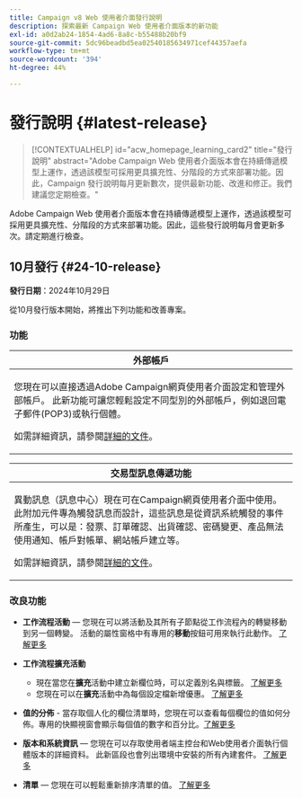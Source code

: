 ```yaml
---
title: Campaign v8 Web 使用者介面發行說明
description: 探索最新 Campaign Web 使用者介面版本的新功能
exl-id: a0d2ab24-1854-4ad6-8a8c-b55488b20bf9
source-git-commit: 5dc96beadbd5ea02540185634971cef44357aefa
workflow-type: tm+mt
source-wordcount: '394'
ht-degree: 44%

---
```


# 發行說明 {#latest-release}

>[!CONTEXTUALHELP]
>id="acw_homepage_learning_card2"
>title="發行說明"
>abstract="Adobe Campaign Web 使用者介面版本會在持續傳遞模型上運作，透過該模型可採用更具擴充性、分階段的方式來部署功能。因此，Campaign 發行說明每月更新數次，提供最新功能、改進和修正。我們建議您定期檢查。"

Adobe Campaign Web 使用者介面版本會在持續傳遞模型上運作，透過該模型可採用更具擴充性、分階段的方式來部署功能。因此，這些發行說明每月會更新多次。請定期進行檢查。

## 10月發行 {#24-10-release}

**發行日期**：2024年10月29日

從10月發行版本開始，將推出下列功能和改善專案。

### 功能

<table>
<thead>
<tr>
<th><strong>外部帳戶</strong><br/></th>
</tr>
</thead>
<tbody>
<tr>
<td>
<p>您現在可以直接透過Adobe Campaign網頁使用者介面設定和管理外部帳戶。 此新功能可讓您輕鬆設定不同型別的外部帳戶，例如退回電子郵件(POP3)或執行個體。</p>
<p>如需詳細資訊，請參閱<a href="../administration/external-account.md">詳細的文件</a>。</p>
</td>
</tr>
</tbody>
</table>


<table>
<thead>
<tr>
<th><strong>交易型訊息傳遞功能</strong><br/></th>
</tr>
</thead>
<tbody>
<tr>
<td>
<p>異動訊息（訊息中心）現在可在Campaign網頁使用者介面中使用。 此附加元件專為觸發訊息而設計，這些訊息是從資訊系統觸發的事件所產生，可以是：發票、訂單確認、出貨確認、密碼變更、產品無法使用通知、帳戶對帳單、網站帳戶建立等。</p>
<p>如需詳細資訊，請參閱<a href="../transactional-messaging/transactional.md">詳細的文件</a>。</p>
</td>
</tr>
</tbody>
</table>

<!--table>
<thead>
<tr>
<th><strong>External deliveries</strong><br/></th>
</tr>
</thead>
<tbody>
<tr>
<td>
<p>You can now define External deliveries, and External delivery templates, in Campaign web user interface. With this mode, messages are generated in an input file which can be shared with your external provider. The External delivery mode is the default mode for the direct mail channel.</p>
</td>
</tr>
</tbody>
</table-->


### 改良功能

* **工作流程活動** — 您現在可以將活動及其所有子節點從工作流程內的轉變移動到另一個轉變。 活動的屬性窗格中有專用的&#x200B;**移動**&#x200B;按鈕可用來執行此動作。 [了解更多](../workflows/orchestrate-activities.md#move)

* **工作流程擴充活動**

   * 現在當您在&#x200B;**擴充**&#x200B;活動中建立新欄位時，可以定義別名與標籤。 [了解更多](../workflows/activities/enrichment.md#collection-settings)
   * 您現在可以在&#x200B;**擴充**&#x200B;活動中為每個設定檔新增優惠。 [了解更多](../workflows/activities/enrichment.md##add-offers)

* **值的分佈** - 當存取個人化的欄位清單時，您現在可以查看每個欄位的值如何分佈。專用的快顯視窗會顯示每個值的數字和百分比。[了解更多](../query/build-query.md#distribution-values-query)

* **版本和系統資訊** — 您現在可以存取使用者端主控台和Web使用者介面執行個體版本的詳細資料。 此新區段也會列出環境中安裝的所有內建套件。 [了解更多](../get-started/user-interface.md#user-interface-about)

* **清單** — 您現在可以輕鬆重新排序清單的值。 [了解更多](../get-started/work-with-folders.md)
